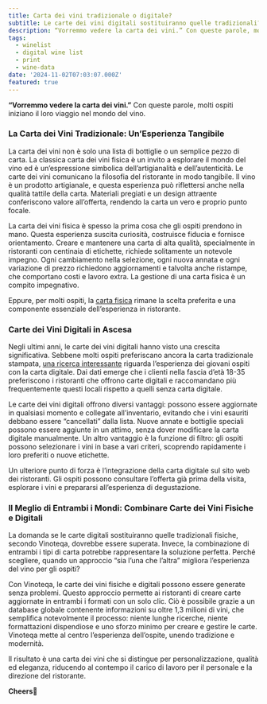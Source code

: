```yaml
---
title: Carta dei vini tradizionale o digitale?
subtitle: Le carte dei vini digitali sostituiranno quelle tradizionali?
description: “Vorremmo vedere la carta dei vini.” Con queste parole, molti ospiti iniziano il loro viaggio nel mondo del vino.
tags:
  - winelist
  - digital wine list
  - print
  - wine-data
date: '2024-11-02T07:03:07.000Z'
featured: true
---
```


**“Vorremmo vedere la carta dei vini.”** Con queste parole, molti ospiti iniziano il loro viaggio nel mondo del vino.

### La Carta dei Vini Tradizionale: Un’Esperienza Tangibile

La carta dei vini non è solo una lista di bottiglie o un semplice pezzo di carta. La classica carta dei vini fisica è un invito a esplorare il mondo del vino ed è un’espressione simbolica dell’artigianalità e dell’autenticità. Le carte dei vini comunicano la filosofia del ristorante in modo tangibile. Il vino è un prodotto artigianale, e questa esperienza può riflettersi anche nella qualità tattile della carta. Materiali pregiati e un design attraente conferiscono valore all’offerta, rendendo la carta un vero e proprio punto focale.

La carta dei vini fisica è spesso la prima cosa che gli ospiti prendono in mano. Questa esperienza suscita curiosità, costruisce fiducia e fornisce orientamento. Creare e mantenere una carta di alta qualità, specialmente in ristoranti con centinaia di etichette, richiede solitamente un notevole impegno. Ogni cambiamento nella selezione, ogni nuova annata e ogni variazione di prezzo richiedono aggiornamenti e talvolta anche ristampe, che comportano costi e lavoro extra. La gestione di una carta fisica è un compito impegnativo.

Eppure, per molti ospiti, la [carta fisica](https://www.vinoteqa.com/it/blog/winelist/winelist-beginner-guide) rimane la scelta preferita e una componente essenziale dell’esperienza in ristorante.

### Carte dei Vini Digitali in Ascesa

Negli ultimi anni, le carte dei vini digitali hanno visto una crescita significativa. Sebbene molti ospiti preferiscano ancora la carta tradizionale stampata, [una ricerca interessante](https://www.researchgate.net/publication/374264208_THE_PERCEPTIONS_OF_WINE_CONSUMERS_REGARDING_THE_USE_OF_DIGITAL_WINE_LISTS_IN_DIGITALLY_ORIENTED_RESTAURANTS) riguarda l’esperienza dei giovani ospiti con la carta digitale. Dai dati emerge che i clienti nella fascia d’età 18-35 preferiscono i ristoranti che offrono carte digitali e raccomandano più frequentemente questi locali rispetto a quelli senza carta digitale.

Le carte dei vini digitali offrono diversi vantaggi: possono essere aggiornate in qualsiasi momento e collegate all’inventario, evitando che i vini esauriti debbano essere “cancellati” dalla lista. Nuove annate e bottiglie speciali possono essere aggiunte in un attimo, senza dover modificare la carta digitale manualmente. Un altro vantaggio è la funzione di filtro: gli ospiti possono selezionare i vini in base a vari criteri, scoprendo rapidamente i loro preferiti o nuove etichette.

Un ulteriore punto di forza è l’integrazione della carta digitale sul sito web dei ristoranti. Gli ospiti possono consultare l’offerta già prima della visita, esplorare i vini e prepararsi all’esperienza di degustazione.

### Il Meglio di Entrambi i Mondi: Combinare Carte dei Vini Fisiche e Digitali

La domanda se le carte digitali sostituiranno quelle tradizionali fisiche, secondo Vinoteqa, dovrebbe essere superata. Invece, la combinazione di entrambi i tipi di carta potrebbe rappresentare la soluzione perfetta. Perché scegliere, quando un approccio “sia l’una che l’altra” migliora l’esperienza del vino per gli ospiti?

Con Vinoteqa, le carte dei vini fisiche e digitali possono essere generate senza problemi. Questo approccio permette ai ristoranti di creare carte aggiornate in entrambi i formati con un solo clic. Ciò è possibile grazie a un database globale contenente informazioni su oltre 1,3 milioni di vini, che semplifica notevolmente il processo: niente lunghe ricerche, niente formattazioni dispendiose e uno sforzo minimo per creare e gestire le carte. Vinoteqa mette al centro l’esperienza dell’ospite, unendo tradizione e modernità.

Il risultato è una carta dei vini che si distingue per personalizzazione, qualità ed eleganza, riducendo al contempo il carico di lavoro per il personale e la direzione del ristorante.

**Cheers🍷**
